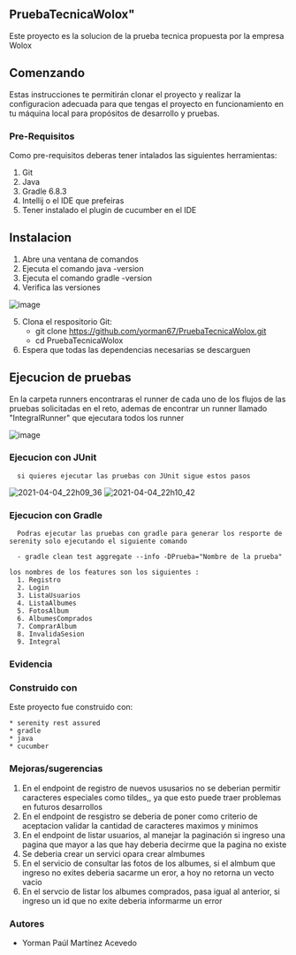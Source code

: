 ## PruebaTecnicaWolox" 
Este proyecto es la solucion de la prueba tecnica propuesta por la empresa Wolox

## Comenzando
Estas instrucciones te permitirán clonar el proyecto y realizar la configuracion adecuada para que tengas el proyecto en funcionamiento en tu máquina local para propósitos de desarrollo y pruebas.

### Pre-Requisitos
Como pre-requisitos deberas tener intalados las siguientes herramientas:
  1. Git
  2. Java
  3. Gradle 6.8.3
  4. Intellij o el IDE que prefeiras
  5. Tener instalado el plugin de cucumber en el IDE

## Instalacion
  1. Abre una ventana de comandos
  2. Ejecuta el comando java -version
  3. Ejecuta el comando gradle -version
  4. Verifica las versiones
  
  ![image](https://user-images.githubusercontent.com/79065617/113531447-6c4fdd00-958e-11eb-90d6-e5c80d955b06.png)
  
  5. Clona el respositorio
    Git:
       - git clone https://github.com/yorman67/PruebaTecnicaWolox.git
       - cd PruebaTecnicaWolox
  6. Espera que todas las dependencias necesarias se descarguen

## Ejecucion de pruebas
  En la carpeta  runners encontraras el runner de cada uno de los flujos de las pruebas solicitadas en el reto, ademas de encontrar un runner llamado "IntegralRunner" que    ejecutara todos los runner
  
  ![image](https://user-images.githubusercontent.com/79065617/113532919-344a9900-9592-11eb-897a-657a599751b4.png)

   ### Ejecucion con JUnit
      si quieres ejecutar las pruebas con JUnit sigue estos pasos
    
![2021-04-04_22h09_36](https://user-images.githubusercontent.com/79065617/113533213-fbf78a80-9592-11eb-9c74-eacd6b506fc5.png)
![2021-04-04_22h10_42](https://user-images.githubusercontent.com/79065617/113533216-fe59e480-9592-11eb-88fd-0a65c274bf66.png)

   ### Ejecucion con Gradle
      Podras ejecutar las pruebas con gradle para generar los resporte de serenity solo ejecutando el siguiente comando
        
      - gradle clean test aggregate --info -DPrueba="Nombre de la prueba"
    
    los nombres de los features son los siguientes :
      1. Registro
      2. Login
      3. ListaUsuarios
      4. ListaAlbumes
      5. FotosAlbum
      6. AlbumesComprados
      7. ComprarAlbum
      8. InvalidaSesion
      9. Integral
      
 ### Evidencia
  
      
 ### Construido con 
  Este proyecto fue construido con:
  
    * serenity rest assured
    * gradle
    * java
    * cucumber
    
 ### Mejoras/sugerencias
  1. En el endpoint de registro de nuevos ususarios no se deberian permitir caracteres especiales como tildes,, ya que esto puede traer problemas en futuros desarrollos
  2. En el endpoint de resgistro se deberia de poner como criterio de aceptacion validar la cantidad de caracteres maximos y minimos
  3. En el endpoint de listar usuarios, al manejar la paginación si ingreso una pagina que mayor a las que hay deberia decirme que la pagina no existe
  4. Se deberia crear un servici opara crear almbumes
  5. En el servicio de consultar las fotos de los albumes, si el almbum que ingreso no exites deberia sacarme un eror, a hoy no retorna un vecto vacio
  6. En el servcio de listar los albumes comprados, pasa igual al anterior, si ingreso un id que no exite deberia informarme un error  

### Autores
  - Yorman Paúl Martínez Acevedo
  
  
      
     


      



